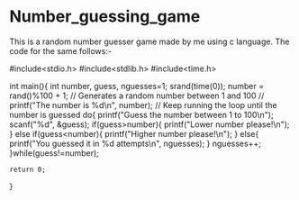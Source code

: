 # Number_guessing_game 
This is a random number guesser game made by me using c language.
The code for the same follows:-


#include<stdio.h>
#include<stdlib.h>
#include<time.h>

int main(){
    int number, guess, nguesses=1;
    srand(time(0));
    number = rand()%100 + 1; // Generates a random number between 1 and 100
    // printf("The number is %d\n", number);
    // Keep running the loop until the number is guessed
    do{
        printf("Guess the number between 1 to 100\n");
        scanf("%d", &guess);
        if(guess>number){
            printf("Lower number please!\n");
        }
        else if(guess<number){
            printf("Higher number please!\n");
        }
        else{
            printf("You guessed it in %d attempts\n", nguesses);
        }
        nguesses++;
    }while(guess!=number);
    
    return 0;
}
